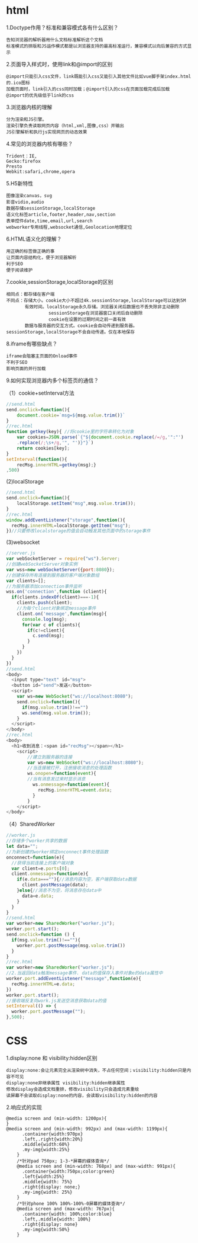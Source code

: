 html
=

1.Doctype作用？标准和兼容模式各有什么区别？

    告知浏览器的解析器用什么文档标准解析这个文档
    标准模式的排版和JS运作模式都是以浏览器支持的最高标准运行，兼容模式以向后兼容的方式显示

2.页面导入样式时，使用link和@import的区别
    
    @import只能引入css文件，link既能引入css又能引入其他文件比如vue脚手架index.html的.ico图标
    加载页面时，link引入的css同时加载；@import引入的css在页面加载完成后加载
    @import的优先级低于link的css

3.浏览器内核的理解
  
    分为渲染和JS引擎。
    渲染引擎负责读取网页内容（html,xml,图像,css）并输出
    JS引擎解析和执行js实现网页的动态效果
  
4.常见的浏览器内核有哪些？

    Trident：IE,
    Gecko:firefox
    Presto
    Webkit:safari,chrome,opera
    
5.H5新特性
  
    图像渲染canvas，svg
    影音vidio,audio
    数据存储sessionStorage,localStorage
    语义化标签article,footer,header,nav,section
    表单控件date,time,email,url,search
    webworker专用线程,websocket通信,Geolocation地理定位
    
6.HTML语义化的理解？
  
    用正确的标签做正确的事
    让页面内容结构化，便于浏览器解析
    利于SEO
    便于阅读维护
    
7.cookie,sessionStorage,localStorage的区别
 
    相同点：都存储在客户端
    不同点：存储大小。cookie大小不超过4k.sessionStorage,localStorage可以达到5M
           有效时间。localStorage永久存储。浏览器关闭后数据也不丢失除非主动删除
                    sessionStorage在浏览器窗口关闭后自动删除
                    cookie在设置的过期时间之前一直有效
           数据与服务器的交互方式。cookie会自动传递到服务器。sessionStorage,localStorage不会自动传递。仅在本地保存
           
8.iframe有哪些缺点？
    
    iframe会阻塞主页面的Onload事件
    不利于SEO
    影响页面的并行加载

9.如何实现浏览器内多个标签页的通信？

  （1）cookie+setInterval方法
    
```javascript
//send.html
send.onclick=function(){
    document.cookie=`msg=${msg.value.trim()}`
}
//rec.html
function getkey(key){ //将cookie里的字符串转化为对象
    var cookies=JSON.parse(`{"${document.cookie.replace(/=/g,'":"')
    .replace(/;\s+/g,'", "')}"}`)
    return cookies[key];
}
setInterval(function(){
    recMsg.innerHTML=getkey(msg);}
,500)
```

  (2)localStorage
  
```javascript
//send.html
send.onclick=function(){
    localStorage.setItem("msg",msg.value.trim());
}
//rec.html
window.addEventListener("storage",function(){
  recMsg.innerHTML=localStorage.getItem("msg");
})//只要修改localstorage的值会自动触发其他页面中的storage事件
```

  (3)websocket

```javascript
//server.js
var webSocketServer = require("ws").Server;
//创建webSocketServer对象实例
var wss=new webSocketServer({port:8080});
//创建保存所有连接到服务器的客户端对象数组
var clients=[];
//为服务器添加connection事件监听
wss.on('connection',function (client){
  if(clients.indexOf(client)===-1){
    clients.push(client);
    //为每个client对象绑定message事件
    client.on('message',function(msg){
      console.log(msg);      
      for(var c of clients){
        if(c!=client){
          c.send(msg);
        }
      }
    })
  }
})
//send.html
<body>
  <input type="text" id="msg">
  <button id="send">发送</button>
  <script>
    var ws=new WebSocket("ws://localhost:8080");
    send.onclick=function(){
      if(msg.value.trim()!=="")
      ws.send(msg.value.trim());
    }
  </script>
</body>
//rec.html
<body>
  <h1>收到消息：<span id="recMsg"></span></h1>
    <script>
        //建立到服务器的连接
        var ws=new WebSocket("ws://localhost:8080");
        //当连接被打开，注册接收消息的处理函数
        ws.onopen=function(event){
        //当有消息发过来时显示消息
          ws.onmessage=function(event){
            recMsg.innerHTML=event.data;
          }
        }
    </script>
</body>
```

  （4）SharedWorker
  
```javascript
//worker.js
//存储多个worker共享的数据
let data="";
//为新创建的worker绑定onconnect事件处理函数
onconnect=function(e){
  //获得当前连接上的客户端对象
  var client=e.ports[0];
  client.onmessage=function(e){
    if(e.data===""){//消息内容为空，客户端获取data数据
      client.postMessage(data);
    }else{//消息不为空，将消息存在data中
      data=e.data;
    }
  }
}
//send.html
var worker=new SharedWorker("worker.js");
worker.port.start();
send.onclick=function () {
  if(msg.value.trim()!==""){
    worker.port.postMessage(msg.value.trim())
  }
}
//rec.html
var worker=new SharedWorker("worker.js");
//2.当返回data触发message事件. data的值保存入事件对象e的data属性中
worker.port.addEventListener("message",function(e){
  recMsg.innerHTML=e.data;
})
worker.port.start();
//接收端反复向work.js发送空消息获取data的值
setInterval(() => {
  worker.port.postMessage("");
},500);
```

CSS
=

1.display:none 和 visibility:hidden区别

    display:none:会让元素完全从渲染树中消失，不占任何空间；visibility:hidden只是内容不可见
    display:none非继承属性 visibility:hidden继承属性
    修改display会造成文档重排，修改visibility只会造成元素重绘
    读屏幕不会读取display:none的内容，会读取visibility:hidden的内容
    
2.响应式的实现
```
@media screen and (min-width: 1200px){
}
@media screen and (min-width: 992px) and (max-width: 1199px){
      .container{width:970px}
      .left,.right{width:20%}
      .middle{width:60%}
      .my-img{width:25%}
    }
    /*针对pad 750px; 1-3-*屏幕的媒体查询*/
    @media screen and (min-width: 768px) and (max-width: 991px){
      .container{width:750px;color:green}
      .left{width:25%}
      .middle{width: 75%}
      .right{display: none;}
      .my-img{width: 25%}
    }
    /*针对phone 100% 100%-100%-0屏幕的媒体查询*/
    @media screen and (max-width: 767px){
      .container{width: 100%;color:blue}
      .left,.middle{width: 100%}
      .right{display: none}
      .my-img{width:50%}
    }
```
